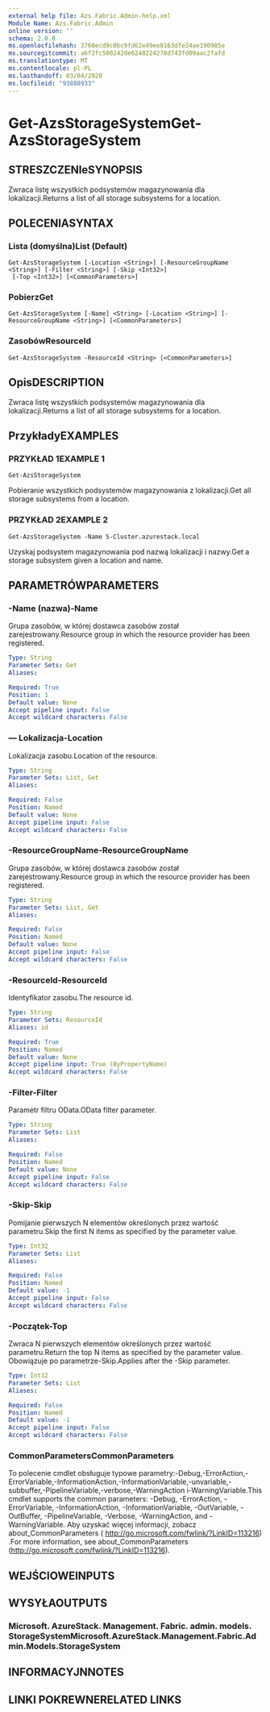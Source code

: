 ```yaml
---
external help file: Azs.Fabric.Admin-help.xml
Module Name: Azs.Fabric.Admin
online version: ''
schema: 2.0.0
ms.openlocfilehash: 3760ecd9c0bc9fd62e49ee8163dfe24ae190985e
ms.sourcegitcommit: a6f2fc500242de6248224278d743fd09aac2fafd
ms.translationtype: MT
ms.contentlocale: pl-PL
ms.lasthandoff: 03/04/2020
ms.locfileid: "93888933"
---
```

# <span data-ttu-id="b4037-101">Get-AzsStorageSystem</span><span class="sxs-lookup"><span data-stu-id="b4037-101">Get-AzsStorageSystem</span></span>

## <span data-ttu-id="b4037-102">STRESZCZENIe</span><span class="sxs-lookup"><span data-stu-id="b4037-102">SYNOPSIS</span></span>
<span data-ttu-id="b4037-103">Zwraca listę wszystkich podsystemów magazynowania dla lokalizacji.</span><span class="sxs-lookup"><span data-stu-id="b4037-103">Returns a list of all storage subsystems for a location.</span></span>

## <span data-ttu-id="b4037-104">POLECENIA</span><span class="sxs-lookup"><span data-stu-id="b4037-104">SYNTAX</span></span>

### <span data-ttu-id="b4037-105">Lista (domyślna)</span><span class="sxs-lookup"><span data-stu-id="b4037-105">List (Default)</span></span>
```
Get-AzsStorageSystem [-Location <String>] [-ResourceGroupName <String>] [-Filter <String>] [-Skip <Int32>]
 [-Top <Int32>] [<CommonParameters>]
```

### <span data-ttu-id="b4037-106">Pobierz</span><span class="sxs-lookup"><span data-stu-id="b4037-106">Get</span></span>
```
Get-AzsStorageSystem [-Name] <String> [-Location <String>] [-ResourceGroupName <String>] [<CommonParameters>]
```

### <span data-ttu-id="b4037-107">Zasobów</span><span class="sxs-lookup"><span data-stu-id="b4037-107">ResourceId</span></span>
```
Get-AzsStorageSystem -ResourceId <String> [<CommonParameters>]
```

## <span data-ttu-id="b4037-108">Opis</span><span class="sxs-lookup"><span data-stu-id="b4037-108">DESCRIPTION</span></span>
<span data-ttu-id="b4037-109">Zwraca listę wszystkich podsystemów magazynowania dla lokalizacji.</span><span class="sxs-lookup"><span data-stu-id="b4037-109">Returns a list of all storage subsystems for a location.</span></span>

## <span data-ttu-id="b4037-110">Przykłady</span><span class="sxs-lookup"><span data-stu-id="b4037-110">EXAMPLES</span></span>

### <span data-ttu-id="b4037-111">PRZYKŁAD 1</span><span class="sxs-lookup"><span data-stu-id="b4037-111">EXAMPLE 1</span></span>
```
Get-AzsStorageSystem
```

<span data-ttu-id="b4037-112">Pobieranie wszystkich podsystemów magazynowania z lokalizacji.</span><span class="sxs-lookup"><span data-stu-id="b4037-112">Get all storage subsystems from a location.</span></span>

### <span data-ttu-id="b4037-113">PRZYKŁAD 2</span><span class="sxs-lookup"><span data-stu-id="b4037-113">EXAMPLE 2</span></span>
```
Get-AzsStorageSystem -Name S-Cluster.azurestack.local
```

<span data-ttu-id="b4037-114">Uzyskaj podsystem magazynowania pod nazwą lokalizacji i nazwy.</span><span class="sxs-lookup"><span data-stu-id="b4037-114">Get a storage subsystem given a location and name.</span></span>

## <span data-ttu-id="b4037-115">PARAMETRÓW</span><span class="sxs-lookup"><span data-stu-id="b4037-115">PARAMETERS</span></span>

### <span data-ttu-id="b4037-116">-Name (nazwa)</span><span class="sxs-lookup"><span data-stu-id="b4037-116">-Name</span></span>
<span data-ttu-id="b4037-117">Grupa zasobów, w której dostawca zasobów został zarejestrowany.</span><span class="sxs-lookup"><span data-stu-id="b4037-117">Resource group in which the resource provider has been registered.</span></span>

```yaml
Type: String
Parameter Sets: Get
Aliases:

Required: True
Position: 1
Default value: None
Accept pipeline input: False
Accept wildcard characters: False
```

### <span data-ttu-id="b4037-118">— Lokalizacja</span><span class="sxs-lookup"><span data-stu-id="b4037-118">-Location</span></span>
<span data-ttu-id="b4037-119">Lokalizacja zasobu.</span><span class="sxs-lookup"><span data-stu-id="b4037-119">Location of the resource.</span></span>

```yaml
Type: String
Parameter Sets: List, Get
Aliases:

Required: False
Position: Named
Default value: None
Accept pipeline input: False
Accept wildcard characters: False
```

### <span data-ttu-id="b4037-120">-ResourceGroupName</span><span class="sxs-lookup"><span data-stu-id="b4037-120">-ResourceGroupName</span></span>
<span data-ttu-id="b4037-121">Grupa zasobów, w której dostawca zasobów został zarejestrowany.</span><span class="sxs-lookup"><span data-stu-id="b4037-121">Resource group in which the resource provider has been registered.</span></span>

```yaml
Type: String
Parameter Sets: List, Get
Aliases:

Required: False
Position: Named
Default value: None
Accept pipeline input: False
Accept wildcard characters: False
```

### <span data-ttu-id="b4037-122">-ResourceId</span><span class="sxs-lookup"><span data-stu-id="b4037-122">-ResourceId</span></span>
<span data-ttu-id="b4037-123">Identyfikator zasobu.</span><span class="sxs-lookup"><span data-stu-id="b4037-123">The resource id.</span></span>

```yaml
Type: String
Parameter Sets: ResourceId
Aliases: id

Required: True
Position: Named
Default value: None
Accept pipeline input: True (ByPropertyName)
Accept wildcard characters: False
```

### <span data-ttu-id="b4037-124">-Filter</span><span class="sxs-lookup"><span data-stu-id="b4037-124">-Filter</span></span>
<span data-ttu-id="b4037-125">Parametr filtru OData.</span><span class="sxs-lookup"><span data-stu-id="b4037-125">OData filter parameter.</span></span>

```yaml
Type: String
Parameter Sets: List
Aliases:

Required: False
Position: Named
Default value: None
Accept pipeline input: False
Accept wildcard characters: False
```

### <span data-ttu-id="b4037-126">-Skip</span><span class="sxs-lookup"><span data-stu-id="b4037-126">-Skip</span></span>
<span data-ttu-id="b4037-127">Pomijanie pierwszych N elementów określonych przez wartość parametru.</span><span class="sxs-lookup"><span data-stu-id="b4037-127">Skip the first N items as specified by the parameter value.</span></span>

```yaml
Type: Int32
Parameter Sets: List
Aliases:

Required: False
Position: Named
Default value: -1
Accept pipeline input: False
Accept wildcard characters: False
```

### <span data-ttu-id="b4037-128">-Początek</span><span class="sxs-lookup"><span data-stu-id="b4037-128">-Top</span></span>
<span data-ttu-id="b4037-129">Zwraca N pierwszych elementów określonych przez wartość parametru.</span><span class="sxs-lookup"><span data-stu-id="b4037-129">Return the top N items as specified by the parameter value.</span></span>
<span data-ttu-id="b4037-130">Obowiązuje po parametrze-Skip.</span><span class="sxs-lookup"><span data-stu-id="b4037-130">Applies after the -Skip parameter.</span></span>

```yaml
Type: Int32
Parameter Sets: List
Aliases:

Required: False
Position: Named
Default value: -1
Accept pipeline input: False
Accept wildcard characters: False
```

### <span data-ttu-id="b4037-131">CommonParameters</span><span class="sxs-lookup"><span data-stu-id="b4037-131">CommonParameters</span></span>
<span data-ttu-id="b4037-132">To polecenie cmdlet obsługuje typowe parametry:-Debug,-ErrorAction,-ErrorVariable,-InformationAction,-InformationVariable,-unvariable,-subbuffer,-PipelineVariable,-verbose,-WarningAction i-WarningVariable.</span><span class="sxs-lookup"><span data-stu-id="b4037-132">This cmdlet supports the common parameters: -Debug, -ErrorAction, -ErrorVariable, -InformationAction, -InformationVariable, -OutVariable, -OutBuffer, -PipelineVariable, -Verbose, -WarningAction, and -WarningVariable.</span></span> <span data-ttu-id="b4037-133">Aby uzyskać więcej informacji, zobacz about_CommonParameters ( http://go.microsoft.com/fwlink/?LinkID=113216) .</span><span class="sxs-lookup"><span data-stu-id="b4037-133">For more information, see about_CommonParameters (http://go.microsoft.com/fwlink/?LinkID=113216).</span></span>

## <span data-ttu-id="b4037-134">WEJŚCIOWE</span><span class="sxs-lookup"><span data-stu-id="b4037-134">INPUTS</span></span>

## <span data-ttu-id="b4037-135">WYSYŁA</span><span class="sxs-lookup"><span data-stu-id="b4037-135">OUTPUTS</span></span>

### <span data-ttu-id="b4037-136">Microsoft. AzureStack. Management. Fabric. admin. models. StorageSystem</span><span class="sxs-lookup"><span data-stu-id="b4037-136">Microsoft.AzureStack.Management.Fabric.Admin.Models.StorageSystem</span></span>

## <span data-ttu-id="b4037-137">INFORMACYJN</span><span class="sxs-lookup"><span data-stu-id="b4037-137">NOTES</span></span>

## <span data-ttu-id="b4037-138">LINKI POKREWNE</span><span class="sxs-lookup"><span data-stu-id="b4037-138">RELATED LINKS</span></span>
